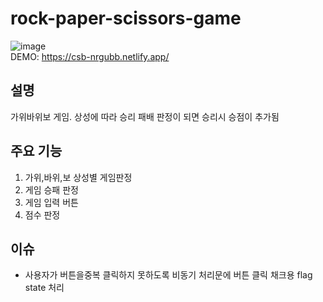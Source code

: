# rock-paper-scissors-game
![image](https://user-images.githubusercontent.com/24298382/220281144-2f3b8283-ae91-4a0b-954d-b0df737aa0fd.png)  
DEMO: https://csb-nrgubb.netlify.app/

## 설명
가위바위보 게임. 상성에 따라 승리 패배 판정이 되면 승리시 승점이 추가됨

## 주요 기능
1. 가위,바위,보 상성별 게임판정
2. 게임 승패 판정
3. 게임 입력 버튼
4. 점수 판정

## 이슈
- 사용자가 버튼을중복 클릭하지 못하도록 비동기 처리문에 버튼 클릭 채크용 flag state 처리

